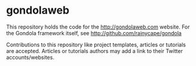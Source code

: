 gondolaweb
==========

This repository holds the code for the http://gondolaweb.com website.
For the Gondola framework itself, see http://github.com/rainycape/gondola

Contributions to this repository like project templates, articles or tutorials
are accepted. Articles or tutorials authors may add a link to their
Twitter accounts/websites.
